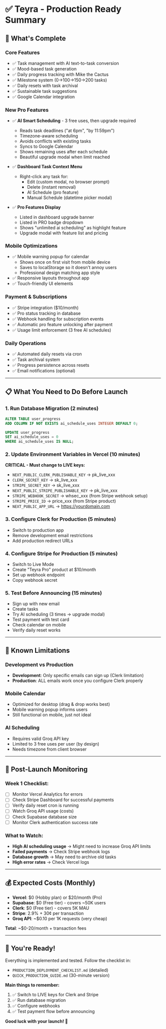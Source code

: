 # ✅ Teyra - Production Ready Summary

## 🎉 What's Complete

### Core Features
- ✅ Task management with AI text-to-task conversion
- ✅ Mood-based task generation
- ✅ Daily progress tracking with Mike the Cactus
- ✅ Milestone system (0→100→150→200 tasks)
- ✅ Daily resets with task archival
- ✅ Sustainable task suggestions
- ✅ Google Calendar integration

### New Pro Features
- ✅ **AI Smart Scheduling** - 3 free uses, then upgrade required
  - Reads task deadlines ("at 6pm", "by 11:59pm")
  - Timezone-aware scheduling
  - Avoids conflicts with existing tasks
  - Syncs to Google Calendar
  - Shows remaining uses after each schedule
  - Beautiful upgrade modal when limit reached

- ✅ **Dashboard Task Context Menu**
  - Right-click any task for:
    - Edit (custom modal, no browser prompt)
    - Delete (instant removal)
    - AI Schedule (pro feature)
    - Manual Schedule (datetime picker modal)

- ✅ **Pro Features Display**
  - Listed in dashboard upgrade banner
  - Listed in PRO badge dropdown
  - Shows "unlimited ai scheduling" as highlight feature
  - Upgrade modal with feature list and pricing

### Mobile Optimizations
- ✅ Mobile warning popup for calendar
  - Shows once on first visit from mobile device
  - Saves to localStorage so it doesn't annoy users
  - Professional design matching app style
- ✅ Responsive layouts throughout app
- ✅ Touch-friendly UI elements

### Payment & Subscriptions
- ✅ Stripe integration ($10/month)
- ✅ Pro status tracking in database
- ✅ Webhook handling for subscription events
- ✅ Automatic pro feature unlocking after payment
- ✅ Usage limit enforcement (3 free AI schedules)

### Daily Operations
- ✅ Automated daily resets via cron
- ✅ Task archival system
- ✅ Progress persistence across resets
- ✅ Email notifications (optional)

---

## 📋 What You Need to Do Before Launch

### 1. **Run Database Migration** (2 minutes)
```sql
ALTER TABLE user_progress
ADD COLUMN IF NOT EXISTS ai_schedule_uses INTEGER DEFAULT 0;

UPDATE user_progress
SET ai_schedule_uses = 0
WHERE ai_schedule_uses IS NULL;
```

### 2. **Update Environment Variables in Vercel** (10 minutes)

**CRITICAL - Must change to LIVE keys:**
- `NEXT_PUBLIC_CLERK_PUBLISHABLE_KEY` → pk_live_xxx
- `CLERK_SECRET_KEY` → sk_live_xxx
- `STRIPE_SECRET_KEY` → sk_live_xxx
- `NEXT_PUBLIC_STRIPE_PUBLISHABLE_KEY` → pk_live_xxx
- `STRIPE_WEBHOOK_SECRET` → whsec_xxx (from Stripe webhook setup)
- `STRIPE_PRICE_ID` → price_xxx (from Stripe product)
- `NEXT_PUBLIC_APP_URL` → https://yourdomain.com

### 3. **Configure Clerk for Production** (5 minutes)
- Switch to production app
- Remove development email restrictions
- Add production redirect URLs

### 4. **Configure Stripe for Production** (5 minutes)
- Switch to Live Mode
- Create "Teyra Pro" product at $10/month
- Set up webhook endpoint
- Copy webhook secret

### 5. **Test Before Announcing** (15 minutes)
- Sign up with new email
- Create tasks
- Try AI scheduling (3 times → upgrade modal)
- Test payment with test card
- Check calendar on mobile
- Verify daily reset works

---

## 🐛 Known Limitations

### Development vs Production
- **Development**: Only specific emails can sign up (Clerk limitation)
- **Production**: ALL emails work once you configure Clerk properly

### Mobile Calendar
- Optimized for desktop (drag & drop works best)
- Mobile warning popup informs users
- Still functional on mobile, just not ideal

### AI Scheduling
- Requires valid Groq API key
- Limited to 3 free uses per user (by design)
- Needs timezone from client browser

---

## 🎯 Post-Launch Monitoring

### Week 1 Checklist:
- [ ] Monitor Vercel Analytics for errors
- [ ] Check Stripe Dashboard for successful payments
- [ ] Verify daily reset cron is running
- [ ] Watch Groq API usage (costs)
- [ ] Check Supabase database size
- [ ] Monitor Clerk authentication success rate

### What to Watch:
- **High AI scheduling usage** → Might need to increase Groq API limits
- **Failed payments** → Check Stripe webhook logs
- **Database growth** → May need to archive old tasks
- **High error rates** → Check Vercel logs

---

## 💰 Expected Costs (Monthly)

- **Vercel**: $0 (Hobby plan) or $20/month (Pro)
- **Supabase**: $0 (Free tier) - covers ~50K users
- **Clerk**: $0 (Free tier) - covers 5K MAU
- **Stripe**: 2.9% + 30¢ per transaction
- **Groq API**: ~$0.10 per 1K requests (very cheap)

**Total**: ~$0-20/month + transaction fees

---

## 🚀 You're Ready!

Everything is implemented and tested. Follow the checklist in:
- `PRODUCTION_DEPLOYMENT_CHECKLIST.md` (detailed)
- `QUICK_PRODUCTION_GUIDE.md` (30-minute version)

**Main things to remember:**
1. ✅ Switch to LIVE keys for Clerk and Stripe
2. ✅ Run database migration
3. ✅ Configure webhooks
4. ✅ Test payment flow before announcing

**Good luck with your launch! 🎉**
